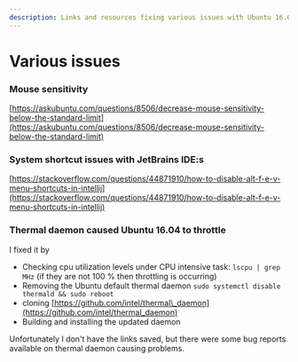 ```yaml
---
description: Links and resources fixing various issues with Ubuntu 16.04
---
```


# Various issues

### Mouse sensitivity

[https://askubuntu.com/questions/8506/decrease-mouse-sensitivity-below-the-standard-limit](https://askubuntu.com/questions/8506/decrease-mouse-sensitivity-below-the-standard-limit)

### System shortcut issues with JetBrains IDE:s

[https://stackoverflow.com/questions/44871910/how-to-disable-alt-f-e-v-menu-shortcuts-in-intellij](https://stackoverflow.com/questions/44871910/how-to-disable-alt-f-e-v-menu-shortcuts-in-intellij)

### Thermal daemon caused Ubuntu 16.04 to throttle

I fixed it by 

* Checking cpu utilization levels under CPU intensive task: `lscpu | grep MHz` \(if they are not 100 % then throttling is occurring\)
* Removing the Ubuntu default thermal daemon  `sudo systemctl disable thermald && sudo reboot`
* cloning [https://github.com/intel/thermal\_daemon](https://github.com/intel/thermal_daemon)
* Building and installing the updated daemon

Unfortunately I don't have the links saved, but there were some bug reports available on thermal daemon causing problems.


